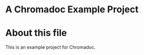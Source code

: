 
A Chromadoc Example Project
===========================

# About this file
This is an example project for Chromadoc.

<style>
    @import "/docs/custom.css"
</style>
[modeline]: # ( vim: set spell fo+=a path+=../ suffixesadd+=.md: )
